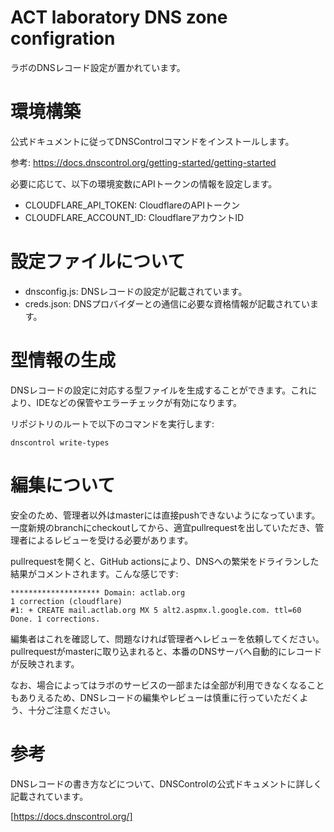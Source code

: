 # ACT laboratory DNS zone configration
ラボのDNSレコード設定が置かれています。

# 環境構築
公式ドキュメントに従ってDNSControlコマンドをインストールします。

参考: https://docs.dnscontrol.org/getting-started/getting-started

必要に応じて、以下の環境変数にAPIトークンの情報を設定します。
- CLOUDFLARE_API_TOKEN: CloudflareのAPIトークン
- CLOUDFLARE_ACCOUNT_ID: CloudflareアカウントID

# 設定ファイルについて
- dnsconfig.js: DNSレコードの設定が記載されています。
- creds.json: DNSプロバイダーとの通信に必要な資格情報が記載されています。

# 型情報の生成
DNSレコードの設定に対応する型ファイルを生成することができます。これにより、IDEなどの保管やエラーチェックが有効になります。

リポジトリのルートで以下のコマンドを実行します:
```
dnscontrol write-types
```

# 編集について
安全のため、管理者以外はmasterには直接pushできないようになっています。一度新規のbranchにcheckoutしてから、適宜pullrequestを出していただき、管理者によるレビューを受ける必要があります。

pullrequestを開くと、GitHub actionsにより、DNSへの繁栄をドライランした結果がコメントされます。こんな感じです:

```
******************** Domain: actlab.org
1 correction (cloudflare)
#1: + CREATE mail.actlab.org MX 5 alt2.aspmx.l.google.com. ttl=60
Done. 1 corrections.
```

編集者はこれを確認して、問題なければ管理者へレビューを依頼してください。pullrequestがmasterに取り込まれると、本番のDNSサーバへ自動的にレコードが反映されます。

なお、場合によってはラボのサービスの一部または全部が利用できなくなることもありえるため、DNSレコードの編集やレビューは慎重に行っていただくよう、十分ご注意ください。

# 参考
DNSレコードの書き方などについて、DNSControlの公式ドキュメントに詳しく記載されています。

[https://docs.dnscontrol.org/]
